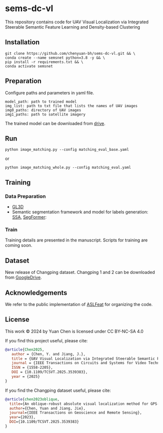 # sems-dc-vl

This repository contains code for UAV Visual Localization via Integrated Steerable Semantic Feature Learning and
Density-based Clustering

## Installation

```shell
git clone https://github.com/chenyuan-bh/sems-dc-vl.git && \
conda create --name semsnet python=3.8 -y && \
pip install -r requirements.txt && \
conda activate semsnet
```

## Preparation

Configure paths and parameters in yaml file.

```
model_path: path to trained model
img_list: path to txt file that lists the names of UAV images
img0_paths: directory of UAV images
img1_paths: path to satellite imagery 

```

The trained model can be downloaded
from [drive](https://drive.google.com/file/d/1_A17MJ0rMO6bAIkOxhNdKidTHixnuOEp/view?usp=sharing).

## Run

```shell
python image_matching.py --config matching_eval_base.yaml
```

or

```shell
python image_matching_whole.py --config matching_eval.yaml
```

## Training

### Data Preparation

- [GL3D](https://github.com/lzx551402/GL3D)
- Semantic segmentation framework and model for labels
  generation: [SSA](https://github.com/fudan-zvg/Semantic-Segment-Anything), [SegFormer](https://huggingface.co/docs/transformers/model_doc/segformer):

### Train

Training details are presented in the manuscript. Scripts for training are coming soon.

## Dataset

New release of Changping dataset. Changping 1 and 2 can be downloaded from [GoogleDrive](https://drive.google.com/file/d/1KN9E8oJUUy20F6dcCVQrMxjn7Me6FyTl/view?usp=sharing).

## Acknowledgements

We refer to the public implementation of [ASLFeat](https://github.com/lzx551402/aslfeat) for organizing the code.

## License

This work © 2024 by Yuan Chen is licensed under CC BY-NC-SA 4.0

If you find this project useful, please cite:

```bibtex
@article{Chen2025,
   author = {Chen, Y. and Jiang, J.},
   title = {UAV Visual Localization via Integrated Steerable Semantic Feature Learning and Density-based Clustering},
   journal = {IEEE Transactions on Circuits and Systems for Video Technology},
   ISSN = {1558-2205},
   DOI = {10.1109/TCSVT.2025.3539383},
   year = {2025}
}
```

If you find the Changping dataset useful, please cite:

```bibtex
@article{chen2023oblique,
  title={An oblique-robust absolute visual localization method for GPS-denied UAV with satellite imagery},
  author={Chen, Yuan and Jiang, Jie},
  journal={IEEE Transactions on Geoscience and Remote Sensing},
  year={2023},
  DOI={10.1109/TCSVT.2025.3539383}
}
```
